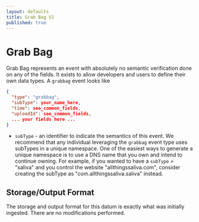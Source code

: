 ```yaml
---
layout: defaults
title: Grab Bag V1
published: true
---
```

# Grab Bag

Grab Bag represents an event with absolutely no semantic verification done on any of the fields.  It exists to allow developers and users to define their own data types. A `grabbag` event looks like

~~~json
{
  "type": "grabbag",
  "subType": your_name_here,
  "time": see_common_fields,
  "uploadId": see_common_fields,
  ... your fields here ...
}
~~~

* `subType` - an identifier to indicate the semantics of this event.  We recommend that any individual leveraging the `grabbag` event type uses subTypes in a unique namespace.  One of the easiest ways to generate a unique namespace is to use a DNS name that you own and intend to continue owning.  For example, if you wanted to have a `subType` = "saliva" and you control the website "allthingssaliva.com", consider creating the subType as "com.allthingssaliva.saliva" instead.

## Storage/Output Format

The storage and output format for this datum is exactly what was initially ingested.  There are no modifications performed.